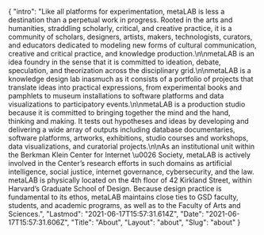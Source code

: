 {
 "intro": "Like all platforms for experimentation, metaLAB is less a destination than a perpetual work in progress. Rooted in the arts and humanities, straddling scholarly, critical, and creative practice, it is a community of scholars, designers, artists, makers, technologists, curators, and educators dedicated to modeling new forms of cultural communication, creative and critical practice, and knowledge production.\n\nmetaLAB is an idea foundry in the sense that it is committed to ideation, debate, speculation, and theorization across the disciplinary grid.\n\nmetaLAB is a knowledge design lab inasmuch as it consists of a portfolio of projects that translate ideas into practical expressions, from experimental books and pamphlets to museum installations to software platforms and data visualizations to participatory events.\n\nmetaLAB is a production studio because it is committed to bringing together the mind and the hand, thinking and making. It tests out hypotheses and ideas by developing and delivering a wide array of outputs including database documentaries, software platforms, artworks, exhibitions, studio courses and workshops, data visualizations, and curatorial projects.\n\nAs an institutional unit within the Berkman Klein Center for Internet \u0026 Society, metaLAB is actively involved in the Center’s research efforts in such domains as artificial intelligence, social justice, internet governance, cybersecurity, and the law. metaLAB is physically located on the 4th floor of 42 Kirkland Street, within Harvard’s Graduate School of Design. Because design practice is fundamental to its ethos, metaLAB maintains close ties to GSD faculty, students, and academic programs, as well as to the Faculty of Arts and Sciences.",
 "Lastmod": "2021-06-17T15:57:31.614Z",
 "Date": "2021-06-17T15:57:31.606Z",
 "Title": "About",
 "Layout": "about",
 "Slug": "about"
}